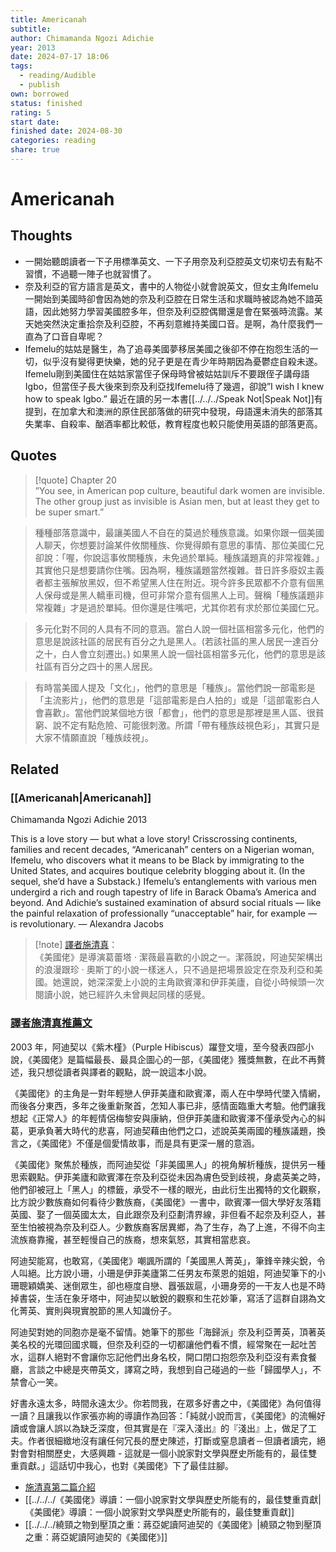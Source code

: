```yaml
---
title: Americanah
subtitle: 
author: Chimamanda Ngozi Adichie
year: 2013
date: 2024-07-17 18:06
tags:
  - reading/Audible
  - publish
own: borrowed
status: finished
rating: 5
start date: 
finished date: 2024-08-30
categories: reading
share: true
---
```

# Americanah  
  
## Thoughts  
- 一開始聽朗讀者一下子用標準英文、一下子用奈及利亞腔英文切來切去有點不習慣，不過聽一陣子也就習慣了。  
- 奈及利亞的官方語言是英文，書中的人物從小就會說英文，但女主角Ifemelu一開始到美國時卻會因為她的奈及利亞腔在日常生活和求職時被認為她不諳英語，因此她努力學習美國腔多年，但奈及利亞腔偶爾還是會在緊張時流露。某天她突然決定重拾奈及利亞腔，不再刻意維持美國口音。是啊，為什麼我們一直為了口音自卑呢？  
- Ifemelu的姑姑是醫生，為了追尋美國夢移居美國之後卻不停在抱怨生活的一切，似乎沒有變得更快樂，她的兒子更是在青少年時期因為憂鬱症自殺未遂。Ifemelu剛到美國住在姑姑家當侄子保母時曾被姑姑訓斥不要跟侄子講母語Igbo，但當侄子長大後來到奈及利亞找Ifemelu待了幾週，卻說”I wish I knew how to speak Igbo.” 最近在讀的另一本書[[../../../Speak Not|Speak Not]]有提到，在加拿大和澳洲的原住民部落做的研究中發現，母語還未消失的部落其失業率、自殺率、酗酒率都比較低，教育程度也較只能使用英語的部落更高。  
  
## Quotes  
  
>[!quote] Chapter 20  
>”You see, in American pop culture, beautiful dark women are invisible. The other group just as invisible is Asian men, but at least they get to be super smart.”  
  
> 種種部落意識中，最讓美國人不自在的莫過於種族意識。如果你跟一個美國人聊天，你想要討論某件攸關種族、你覺得頗有意思的事情、那位美國仁兄卻說：「喔，你說這事攸關種族，未免過於單純。種族議題真的非常複雜。」其實他只是想要請你住嘴。因為啊，種族議題當然複雜。昔日許多廢奴主義者都主張解放黑奴，但不希望黑人住在附近。現今許多民眾都不介意有個黑人保母或是黑人轎車司機，但可非常介意有個黑人上司。聲稱「種族議題非常複雜」才是過於單純。但你還是住嘴吧，尤其你若有求於那位美國仁兄。  
  
> 多元化對不同的人具有不同的意涵。當白人說一個社區相當多元化，他們的意思是說該社區的居民有百分之九是黑人。(若該社區的黑人居民一達百分之十，白人會立刻遷出。) 如果黑人說一個社區相當多元化，他們的意思是該社區有百分之四十的黑人居民。  
  
> 有時當美國人提及「文化」，他們的意思是「種族」。當他們說一部電影是「主流影片」，他們的意思是「這部電影是白人拍的」或是「這部電影白人會喜歡」。當他們說某個地方很「都會」，他們的意思是那裡是黑人區、很貧窮、說不定有點危險、可能很刺激。所謂「帶有種族歧視色彩」，其實只是大家不情願直說「種族歧視」。  
## Related  
  
### [[Americanah|Americanah]]  
  
Chimamanda Ngozi Adichie 2013  
  
This is a love story — but what a love story! Crisscrossing continents, families and recent decades, “Americanah” centers on a Nigerian woman, Ifemelu, who discovers what it means to be Black by immigrating to the United States, and acquires boutique celebrity blogging about it. (In the sequel, she’d have a Substack.) Ifemelu’s entanglements with various men undergird a rich and rough tapestry of life in Barack Obama’s America and beyond. And Adichie’s sustained examination of absurd social rituals — like the painful relaxation of professionally “unacceptable” hair, for example — is revolutionary. — Alexandra Jacobs  
  
  
  
>[!note] [譯者施清真](https://www.facebook.com/chingchun.shih/posts/pfbid02pQTHaVUFCTfEiJqoDEcJUcZwLWANCs1Gv1u2RYSDAFMKtmxj6pZFT67yowAM63DPl)：  
>《美國佬》是導演葛蕾塔 ‧ 潔薇最喜歡的小說之一。潔薇說，阿迪契架構出的浪漫跟珍 ‧ 奧斯丁的小說一樣迷人，只不過是把場景設定在奈及利亞和美國。她還說，她深深愛上小說的主角歐賓澤和伊菲美廬，自從小時候頭一次閱讀小說，她已經許久未曾興起同樣的感覺。  
  
### [譯者施清真推薦文](https://www.facebook.com/chingchun.shih/posts/pfbid02rDBmgrG7W4KjaBUkZ1ZRuUxsBGmVKw5Hh4JpVSBENHwsPJVAQwzatMxPcVDJC7Sol)  
  
2003 年，阿迪契以《紫木槿》（Purple Hibiscus）躍登文壇，至今發表四部小說，《美國佬》是篇幅最長、最具企圖心的一部，《美國佬》獲獎無數，在此不再贅述，我只想從讀者與譯者的觀點，說一說這本小說。  
  
《美國佬》的主角是一對年輕戀人伊菲美廬和歐賓澤，兩人在中學時代墜入情網，而後各分東西，多年之後重新聚首，怎知人事已非，感情面臨重大考驗。他們讓我想起《正常人》的年輕情侶梅黎安與康納，但伊菲美廬和歐賓澤不僅承受內心的糾葛，更承負著大時代的悲喜，阿迪契藉由他們之口，述說英美兩國的種族議題，換言之，《美國佬》不僅是個愛情故事，而是具有更深一層的意涵。  
  
《美國佬》聚焦於種族，而阿迪契從「非美國黑人」的視角解析種族，提供另一種思索觀點。伊菲美廬和歐賓澤在奈及利亞從未因為膚色受到歧視，身處英美之時，他們卻被冠上「黑人」的標籤，承受不一樣的眼光，由此衍生出獨特的文化觀察，比方說少數族裔如何看待少數族裔，《美國佬》一書中，歐賓澤一個大學好友落籍英國、娶了一個英國太太，自此跟奈及利亞劃清界線，非但看不起奈及利亞人，甚至生怕被視為奈及利亞人。少數族裔客居異鄉，為了生存，為了上進，不得不向主流族裔靠攏，甚至輕慢自己的族裔，想來氣怒，其實相當悲哀。  
  
阿迪契能寫，也敢寫，《美國佬》嘲諷所謂的「美國黑人菁英」，筆鋒辛辣尖銳，令人叫絕。比方說小珊，小珊是伊菲美廬第二任男友布萊恩的姐姐，阿迪契筆下的小珊聰穎嬌美、迷倒眾生，卻也極度自戀、囂張跋扈，小珊身旁的一干友人也是不時掉書袋，生活在象牙塔中，阿迪契以敏銳的觀察和生花妙筆，寫活了這群自詡為文化菁英、實則與現實脫節的黑人知識份子。  
  
阿迪契對她的同胞亦是毫不留情。她筆下的那些「海歸派」奈及利亞菁英，頂著英美名校的光環回國求職，但奈及利亞的一切都讓他們看不慣，經常聚在一起吐苦水，這群人絕對不會讓你忘記他們出身名校，開口閉口抱怨奈及利亞沒有素食餐廳，言談之中總是夾帶英文，譯寫之時，我想到自己碰過的一些「歸國學人」，不禁會心一笑。  
  
好書永遠太多，時間永遠太少。你若問我，在眾多好書之中，《美國佬》為何值得一讀？且讓我以作家張亦絢的導讀作為回答：「純就小說而言，《美國佬》的流暢好讀或會讓人誤以為缺乏深度，但其實是在『深入淺出』的『淺出』上，做足了工夫。作者很細緻地沒有讓任何冗長的歷史陳述，打斷或窒息讀者－但讀者讀完，絕對會對相關歷史，大感興趣 - 這就是一個小說家對文學與歷史所能有的，最佳雙重貢獻。」這話切中我心，也對《美國佬》下了最佳註腳。  
  
- [施清真第二篇介紹](https://www.facebook.com/chingchun.shih/posts/pfbid031zRWYGiRcfMJPXeW9zDPzGeMHBP465L74eBXRpHYYfG2S9FGYeCX9qcwHPdmFuy4l)  
- [[../../../《美國佬》導讀：一個小說家對文學與歷史所能有的，最佳雙重貢獻|《美國佬》導讀：一個小說家對文學與歷史所能有的，最佳雙重貢獻]]  
- [[../../../繞頸之物到壓頂之重：蔣亞妮讀阿迪契的《美國佬》|繞頸之物到壓頂之重：蔣亞妮讀阿迪契的《美國佬》]]